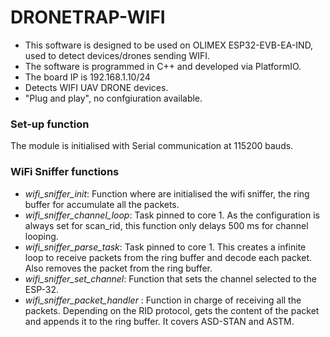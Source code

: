# DRONETRAP-WIFI

- This software is designed to be used on OLIMEX ESP32-EVB-EA-IND, used to detect devices/drones sending WIFI.
- The software is programmed in C++ and developed via PlatformIO.
- The board IP is 192.168.1.10/24
- Detects WIFI UAV DRONE devices.
- "Plug and play", no confgiuration available.

### Set-up function

The module is initialised with Serial communication at 115200 bauds. 

### WiFi Sniffer functions

- *wifi\_sniffer\_init*: Function where are initialised the wifi sniffer, the ring buffer for accumulate all the packets.
- *wifi\_sniffer\_channel\_loop*: Task pinned to core 1. As the configuration is always set for scan\_rid, this function only delays 500 ms for channel looping.
- *wifi\_sniffer\_parse\_task*: Task pinned to core 1. This creates a infinite loop to receive packets from the ring buffer and decode each packet. Also removes the packet from the ring buffer.
- *wifi\_sniffer\_set\_channel*: Function that sets the channel selected to the ESP-32.
- *wifi\_sniffer\_packet\_handler* : Function in charge of receiving all the packets. Depending on the RID protocol, gets the content of the packet and appends it to the ring buffer. It covers ASD-STAN and ASTM. 